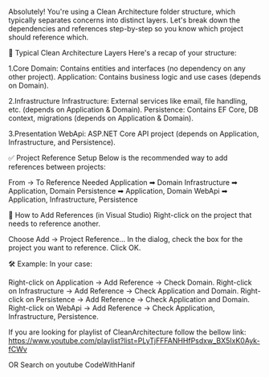 Absolutely! You're using a Clean Architecture folder structure, which typically separates concerns into distinct layers. 
Let's break down the dependencies and references step-by-step so you know which project should reference which.

📁 Typical Clean Architecture Layers
Here's a recap of your structure:

1.Core
Domain: Contains entities and interfaces (no dependency on any other project).
Application: Contains business logic and use cases (depends on Domain).

2.Infrastructure
Infrastructure: External services like email, file handling, etc. (depends on Application & Domain).
Persistence: Contains EF Core, DB context, migrations (depends on Application & Domain).

3.Presentation
WebApi: ASP.NET Core API project (depends on Application, Infrastructure, and Persistence).

✅ Project Reference Setup
Below is the recommended way to add references between projects:


From → To	Reference Needed
Application	➡ Domain
Infrastructure	➡ Application, Domain
Persistence	➡ Application, Domain
WebApi	➡ Application, Infrastructure, Persistence

🔧 How to Add References (in Visual Studio)
Right-click on the project that needs to reference another.

Choose Add → Project Reference…
In the dialog, check the box for the project you want to reference.
Click OK.

🛠 Example:
In your case:

Right-click on Application → Add Reference → Check Domain.
Right-click on Infrastructure → Add Reference → Check Application and Domain.
Right-click on Persistence → Add Reference → Check Application and Domain.
Right-click on WebApi → Add Reference → Check Application, Infrastructure, Persistence.

If you are looking for playlist of CleanArchitecture follow the bellow link:
https://www.youtube.com/playlist?list=PLyTjFFFANHHfPsdxw_BX5IxK0Ayk-fCWv

OR Search on youtube CodeWithHanif
